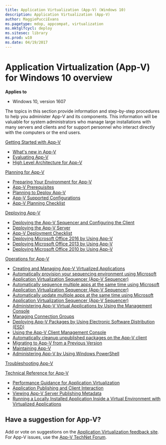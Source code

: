 ```yaml
---
title: Application Virtualization (App-V) (Windows 10)
description: Application Virtualization (App-V)
author: MaggiePucciEvans
ms.pagetype: mdop, appcompat, virtualization
ms.mktglfcycl: deploy
ms.sitesec: library
ms.prod: w10
ms.date: 04/19/2017
---
```



# Application Virtualization (App-V) for Windows 10 overview

**Applies to**
-   Windows 10, version 1607

The topics in this section provide information and step-by-step procedures to help you administer App-V and its components. This information will be valuable for system administrators who manage large installations with many servers and clients and for support personnel who interact directly with the computers or the end users.

[Getting Started with App-V](appv-getting-started.md)  

- [What's new in App-V](appv-about-appv.md)
- [Evaluating App-V](appv-evaluating-appv.md)
- [High Level Architecture for App-V](appv-high-level-architecture.md)

[Planning for App-V](appv-planning-for-appv.md)  

- [Preparing Your Environment for App-V](appv-preparing-your-environment.md)
- [App-V Prerequisites](appv-prerequisites.md)
- [Planning to Deploy App-V](appv-planning-to-deploy-appv.md)
- [App-V Supported Configurations](appv-supported-configurations.md)
- [App-V Planning Checklist](appv-planning-checklist.md)

[Deploying App-V](appv-deploying-appv.md)  

- [Deploying the App-V Sequencer and Configuring the Client](appv-deploying-the-appv-sequencer-and-client.md)
- [Deploying the App-V Server](appv-deploying-the-appv-server.md)
- [App-V Deployment Checklist](appv-deployment-checklist.md)
- [Deploying Microsoft Office 2016 by Using App-V](appv-deploying-microsoft-office-2016-with-appv.md)
- [Deploying Microsoft Office 2013 by Using App-V](appv-deploying-microsoft-office-2013-with-appv.md)
- [Deploying Microsoft Office 2010 by Using App-V](appv-deploying-microsoft-office-2010-wth-appv.md)

[Operations for App-V](appv-operations.md)  

- [Creating and Managing App-V Virtualized Applications](appv-creating-and-managing-virtualized-applications.md)
- [Automatically provision your sequencing environment using Microsoft Application Virtualization Sequencer (App-V Sequencer)](appv-auto-provision-a-vm.md)
- [Automatically sequence multiple apps at the same time using Microsoft Application Virtualization Sequencer (App-V Sequencer)](appv-auto-batch-sequencing.md)
- [Automatically update multiple apps at the same time using Microsoft Application Virtualization Sequencer (App-V Sequencer)](appv-auto-batch-updating.md)
- [Administering App-V Virtual Applications by Using the Management Console](appv-administering-virtual-applications-with-the-management-console.md)
- [Managing Connection Groups](appv-managing-connection-groups.md)
- [Deploying App-V Packages by Using Electronic Software Distribution (ESD)](appv-deploying-packages-with-electronic-software-distribution-solutions.md)
- [Using the App-V Client Management Console](appv-using-the-client-management-console.md)
- [Automatically cleanup unpublished packages on the App-V client](appv-auto-clean-unpublished-packages.md)
- [Migrating to App-V from a Previous Version](appv-migrating-to-appv-from-a-previous-version.md)
- [Maintaining App-V](appv-maintaining-appv.md)
- [Administering App-V by Using Windows PowerShell](appv-administering-appv-with-powershell.md)

[Troubleshooting App-V](appv-troubleshooting.md)  

[Technical Reference for App-V](appv-technical-reference.md)  

- [Performance Guidance for Application Virtualization](appv-performance-guidance.md)
- [Application Publishing and Client Interaction](appv-application-publishing-and-client-interaction.md)
- [Viewing App-V Server Publishing Metadata](appv-viewing-appv-server-publishing-metadata.md)
- [Running a Locally Installed Application Inside a Virtual Environment with Virtualized Applications](appv-running-locally-installed-applications-inside-a-virtual-environment.md)

## Have a suggestion for App-V?

Add or vote on suggestions on the [Application Virtualization feedback site](http://appv.uservoice.com/forums/280448-microsoft-application-virtualization).<br>For App-V issues, use the [App-V TechNet Forum](https://social.technet.microsoft.com/Forums/en-US/home?forum=mdopappv).
